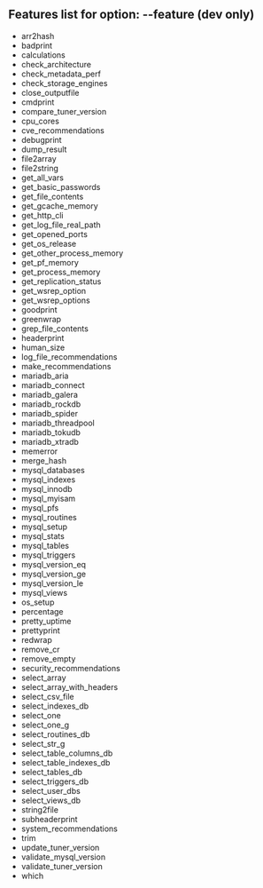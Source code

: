 Features list for option: --feature (dev only)
---


* arr2hash
* badprint
* calculations
* check_architecture
* check_metadata_perf
* check_storage_engines
* close_outputfile
* cmdprint
* compare_tuner_version
* cpu_cores
* cve_recommendations
* debugprint
* dump_result
* file2array
* file2string
* get_all_vars
* get_basic_passwords
* get_file_contents
* get_gcache_memory
* get_http_cli
* get_log_file_real_path
* get_opened_ports
* get_os_release
* get_other_process_memory
* get_pf_memory
* get_process_memory
* get_replication_status
* get_wsrep_option
* get_wsrep_options
* goodprint
* greenwrap
* grep_file_contents
* headerprint
* human_size
* log_file_recommendations
* make_recommendations
* mariadb_aria
* mariadb_connect
* mariadb_galera
* mariadb_rockdb
* mariadb_spider
* mariadb_threadpool
* mariadb_tokudb
* mariadb_xtradb
* memerror
* merge_hash
* mysql_databases
* mysql_indexes
* mysql_innodb
* mysql_myisam
* mysql_pfs
* mysql_routines
* mysql_setup
* mysql_stats
* mysql_tables
* mysql_triggers
* mysql_version_eq
* mysql_version_ge
* mysql_version_le
* mysql_views
* os_setup
* percentage
* pretty_uptime
* prettyprint
* redwrap
* remove_cr
* remove_empty
* security_recommendations
* select_array
* select_array_with_headers
* select_csv_file
* select_indexes_db
* select_one
* select_one_g
* select_routines_db
* select_str_g
* select_table_columns_db
* select_table_indexes_db
* select_tables_db
* select_triggers_db
* select_user_dbs
* select_views_db
* string2file
* subheaderprint
* system_recommendations
* trim
* update_tuner_version
* validate_mysql_version
* validate_tuner_version
* which

